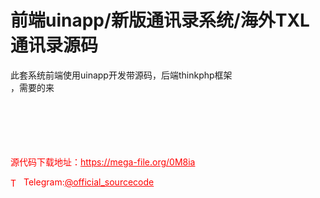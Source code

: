 # 前端uinapp/新版通讯录系统/海外TXL通讯录源码

此套系统前端使用uinapp开发带源码，后端thinkphp框架<br>，需要的来<br><br><br><br><br><br>


<p style="color: red;">源代码下载地址：<a href="https://mega-file.org/0M8ia" style="color: red;">https://mega-file.org/0M8ia</a></p><p style="color: red;"><img src="https://cdn-icons-png.flaticon.com/512/2111/2111646.png" alt="Telegram Icon" style="width: 16px; vertical-align: middle; margin-right: 5px;">Telegram:<a href="https://t.me/official_sourcecode" style="color: red;">@official_sourcecode</a></p>